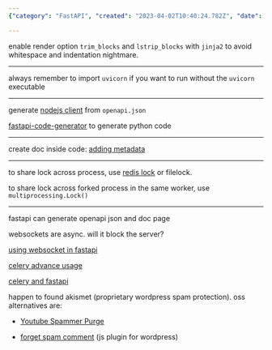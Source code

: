 ```yaml
---
{"category": "FastAPI", "created": "2023-04-02T10:40:24.782Z", "date": "2023-04-02 10:40:24", "description": "This article delves into the integration of FastAPI, Celery, and task queues with web sockets. It covers various topics like resolving Jinja2 whitespace issues, working with uvicorn import, utilizing openapi.json client code generation for documentation purposes, adding metadata to enhance docs, and sharing locks across multiple processes. Additionally, it provides useful resources for advanced usage.", "modified": "2023-04-04T07:40:37.741Z", "tags": ["FastAPI", "Celery", "Task queues", "Web sockets", "Jinja2 whitespace issues", "Uvicorn import", "Openapi.json client code generation"], "title": "Fastapi, Celery, Task Queue, Websocket"}

---
```


enable render option `trim_blocks` and `lstrip_blocks` with `jinja2` to avoid whitespace and indentation nightmare.

----

always remember to import `uvicorn` if you want to run without the `uvicorn` executable

----

generate [nodejs client](https://fastapi.tiangolo.com/advanced/generate-clients/) from `openapi.json`

[fastapi-code-generator](https://pypi.org/project/fastapi-code-generator/) to generate python code

----

create doc inside code: [adding metadata](https://fastapi.tiangolo.com/tutorial/metadata/)

----

to share lock across process, use [redis lock](https://pypi.org/project/python-redis-lock/) or filelock.

to share lock across forked process in the same worker, use `multiprocessing.Lock()`

----

fastapi can generate openapi json and doc page

websockets are async. will it block the server?

[using websocket in fastapi](https://fastapi.tiangolo.com/zh/advanced/websockets/)

[celery advance usage](https://medium.com/pythonistas/a-complete-guide-to-production-ready-celery-configuration-5777780b3166#:~:text=The%20task%20can%20catch%20this%20to%20clean%20up,try%3A%20return%20do_work%20%28%29%20except%20SoftTimeLimitExceeded%3A%20cleanup_in_a_hurry%20%28%29)

[celery and fastapi](https://derlin.github.io/introduction-to-fastapi-and-celery/03-celery/#:~:text=Celery%20doesn%27t%20provide%20an%20obvious%20way%20to%20limit,is%20already%20running%2C%20he%20should%20get%20an%20error.)

happen to found akismet (proprietary wordpress spam protection). oss alternatives are:

- [Youtube Spammer Purge](https://github.com/ThioJoe/YT-Spammer-Purge)

- [forget spam comment](https://github.com/thegulshankumar/forget-spam-comment/) (js plugin for wordpress)
